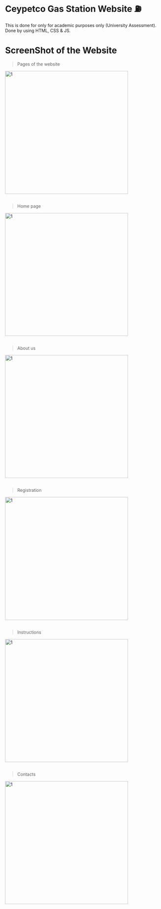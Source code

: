 # Ceypetco Gas Station Website ⛽
This is done for only for academic purposes only (University Assessment). Done by using HTML, CSS & JS. 

# ScreenShot of the Website

> Pages of the website 
<img width="400" alt="1" src="https://user-images.githubusercontent.com/121493197/222964616-35bf8510-9ae8-411e-810f-df225963711e.png">

<br> 
<br>

> Home page
<img width="400" alt="1" src="https://user-images.githubusercontent.com/121493197/222964429-545f3996-3edb-4dc2-aa1f-fb6f8bf25c99.png">

<br> 
<br>

> About us 
<img width="400" alt="1" src="https://user-images.githubusercontent.com/121493197/222964261-442d374e-4c91-4bf7-800d-0deb97e46d62.png">

<br> 
<br>

> Registration 
<img width="400" alt="1" src="https://user-images.githubusercontent.com/121493197/222964441-d61cdba9-237e-463a-9af0-9c64f595f9f4.png">

<br> 
<br>

> Instructions 
<img width="400" alt="1" src="https://user-images.githubusercontent.com/121493197/222964450-e3ac6d3b-f2aa-4b2f-9757-7321b12481c4.png">

<br> 
<br>

> Contacts 
<img width="400" alt="1" src="https://user-images.githubusercontent.com/121493197/222964454-05278ff4-f8d6-45e1-a9ab-ed649e244897.png">

